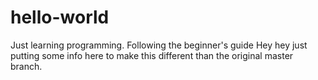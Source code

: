 # hello-world
Just learning programming. Following the beginner's guide
Hey hey just putting some info here to make this different than the original master branch.
